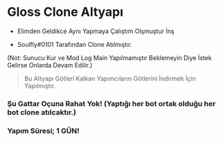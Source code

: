 # Gloss Clone Altyapı

- Elimden Geldikce Aynı Yapmaya Çalıştım Olşmuştur İnş


- Soulfly#0101 Tarafından Clone Atılmıştır.


(Not: Sunucu Kur ve Mod Log Main Yapılmamıştır Beklemeyin Diye İstek Gelirse Onlarda Devam Edilir.)


> Bu Altyapı Götleri Kalkan Yapımcıların Götlerini İndirmek İçin Yapılmıştır. 

### Şu Gattar Oçuna Rahat Yok! (Yaptığı her bot ortak olduğu her bot clone atılcaktır.)

### Yapım Süresi; 1 GÜN!